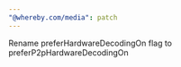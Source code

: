```yaml
---
"@whereby.com/media": patch
---
```


Rename preferHardwareDecodingOn flag to preferP2pHardwareDecodingOn
